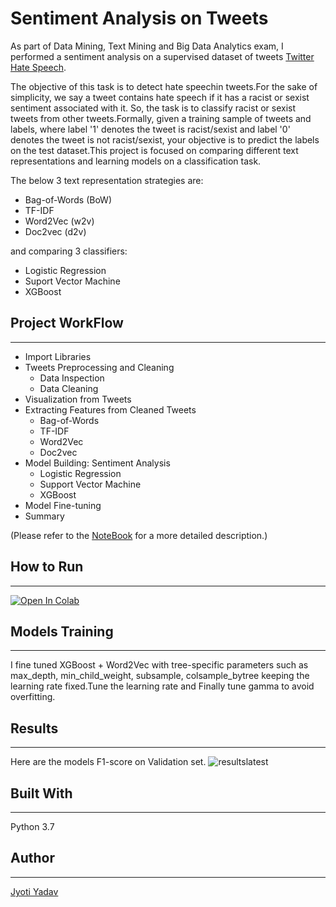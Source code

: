 # Sentiment Analysis on Tweets

As part of Data Mining, Text Mining and Big Data Analytics exam, I performed a sentiment analysis on a  supervised dataset of tweets [Twitter Hate Speech](https://www.kaggle.com/arkhoshghalb/twitter-sentiment-analysis-hatred-speech).

The objective of this task is to detect hate speechin tweets.For the sake of simplicity, we say a tweet contains hate speech if it has a racist or sexist sentiment associated with it. So, the task is to classify racist or sexist tweets from other tweets.Formally, given a training sample of tweets and labels, where label '1' denotes the tweet is racist/sexist and label '0' denotes the tweet is not racist/sexist, your objective is to predict the labels on the test dataset.This project is focused on comparing different text representations and learning models on a classification task.

The below 3 text representation strategies are:
* Bag-of-Words (BoW)
* TF-IDF
* Word2Vec (w2v)
* Doc2vec (d2v)

and comparing 3 classifiers:
* Logistic Regression
* Suport Vector Machine
* XGBoost


## Project WorkFlow
--------------------------------------------
* Import Libraries
* Tweets Preprocessing and Cleaning
    * Data Inspection
    * Data Cleaning
* Visualization from Tweets
* Extracting Features from Cleaned Tweets
    * Bag-of-Words
    * TF-IDF
    * Word2Vec
    * Doc2vec
* Model Building: Sentiment Analysis
    * Logistic Regression
    * Support Vector Machine
    * XGBoost
* Model Fine-tuning
* Summary

(Please refer to the [NoteBook](https://colab.research.google.com/drive/1zLdwPLBOTdNhVMXyFJ1oWxcAC-hytHjq#scrollTo=7uBIlZbCb3JW) for a more detailed description.)

## How to Run
----------
[![Open In Colab](https://colab.research.google.com/assets/colab-badge.svg)](https://colab.research.google.com/drive/1zLdwPLBOTdNhVMXyFJ1oWxcAC-hytHjq#scrollTo=7uBIlZbCb3JW)


## Models Training
---------------------------------
I fine tuned XGBoost + Word2Vec with  tree-specific parameters such as max_depth, min_child_weight, subsample, colsample_bytree keeping the learning rate fixed.Tune the learning rate and Finally tune gamma to avoid overfitting.


## Results
--------------------------------------
Here are the models F1-score on Validation set.
![resultslatest](https://user-images.githubusercontent.com/72126242/150693346-324ca094-37db-440e-a053-352ffdefc89b.png)

## Built With
---------------------------------
Python 3.7

## Author
-------------------------------
[Jyoti Yadav](https://www.linkedin.com/in/jyoti-yadav-64916b160/)


